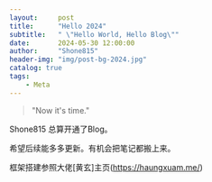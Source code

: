 ```yaml
---
layout:     post
title:      "Hello 2024"
subtitle:   " \"Hello World, Hello Blog\""
date:       2024-05-30 12:00:00
author:     "Shone815"
header-img: "img/post-bg-2024.jpg"
catalog: true
tags:
    - Meta
---
```


> "Now it's time."

Shone815 总算开通了Blog。

希望后续能多多更新。有机会把笔记都搬上来。

框架搭建参照大佬[黄玄]主页(https://haungxuam.me/)
